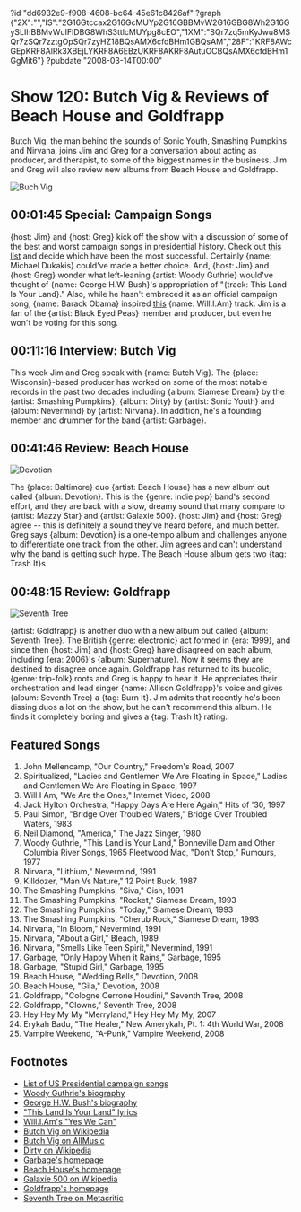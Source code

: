 ?id "dd6932e9-f908-4608-bc64-45e61c8426af"
?graph {"2X":"","IS":"2G16Gtccax2G16GcMUYp2G16GBBMvW2G16GBG8Wh2G16GySLIhBBMvWuIFlDBG8WhS3ttlcMUYpg8cEO","1XM":"SQr7zq5mKyJwu8MSQr7zSQr7zztgOpSQr7zyHZ18BQsAMX6cfdBHm1GBQsAM","28F":"KRF8AWcGEpKRF8AlRk3XBEjLYKRF8A6EBzUKRF8AKRF8AutuOCBQsAMX6cfdBHm1GgMit6"}
?pubdate "2008-03-14T00:00"

# Show 120: Butch Vig & Reviews of Beach House and Goldfrapp
Butch Vig, the man behind the sounds of Sonic Youth, Smashing Pumpkins and Nirvana, joins Jim and Greg for a conversation about acting as producer, and therapist, to some of the biggest names in the business. Jim and Greg will also review new albums from Beach House and Goldfrapp.

![Buch Vig](https://static.soundopinions.org/images/2008/butchvig.jpg)

## 00:01:45 Special: Campaign Songs
{host: Jim} and {host: Greg} kick off the show with a discussion of some of the best and worst campaign songs in presidential history. Check out [this list](http://en.wikipedia.org/wiki/Campaign_song) and decide which have been the most successful. Certainly {name: Michael Dukakis} could've made a better choice. And, {host: Jim} and {host: Greg} wonder what left-leaning {artist: Woody Guthrie} would've thought of {name: George H.W. Bush}'s appropriation of "{track: This Land Is Your Land}." Also, while he hasn't embraced it as an official campaign song, {name: Barack Obama} inspired [this](http://www.youtube.com/watch?v=1yq0tMYPDJQ) {name: Will.I.Am} track. Jim is a fan of the {artist: Black Eyed Peas} member and producer, but even he won't be voting for this song.

## 00:11:16 Interview: Butch Vig
This week Jim and Greg speak with {name: Butch Vig}. The {place: Wisconsin}-based producer has worked on some of the most notable records in the past two decades including {album: Siamese Dream} by the {artist: Smashing Pumpkins}, {album: Dirty} by {artist: Sonic Youth} and {album: Nevermind} by {artist: Nirvana}. In addition, he's a founding member and drummer for the band {artist: Garbage}.

## 00:41:46 Review: Beach House
![Devotion](https://static.soundopinions.org/assets/120/1XM0.jpg)

The {place: Baltimore} duo {artist: Beach House} has a new album out called {album: Devotion}. This is the {genre: indie pop} band's second effort, and they are back with a slow, dreamy sound that many compare to {artist: Mazzy Star} and {artist: Galaxie 500}. {host: Jim} and {host: Greg} agree -- this is definitely a sound they've heard before, and much better. Greg says {album: Devotion} is a one-tempo album and challenges anyone to differentiate one track from the other. Jim agrees and can't understand why the band is getting such hype. The Beach House album gets two {tag: Trash It}s.

## 00:48:15 Review: Goldfrapp
![Seventh Tree](https://static.soundopinions.org/assets/120/28F0.jpg)


{artist: Goldfrapp} is another duo with a new album out called {album: Seventh Tree}. The British {genre: electronic} act formed in {era: 1999}, and since then {host: Jim} and {host: Greg} have disagreed on each album, including {era: 2006}'s {album: Supernature}. Now it seems they are destined to disagree once again. Goldfrapp has returned to its bucolic, {genre: trip-folk} roots and Greg is happy to hear it. He appreciates their orchestration and lead singer {name: Allison Goldfrapp}'s voice and gives {album: Seventh Tree} a {tag: Burn It}. Jim admits that recently he's been dissing duos a lot on the show, but he can't recommend this album. He finds it completely boring and gives a {tag: Trash It} rating.

## Featured Songs
1. John Mellencamp, "Our Country," Freedom's Road, 2007
2. Spiritualized, "Ladies and Gentlemen We Are Floating in Space," Ladies and Gentlemen We Are Floating in Space, 1997
3. Will I Am, "We Are the Ones," Internet Video, 2008
4. Jack Hylton Orchestra, "Happy Days Are Here Again," Hits of '30, 1997
5. Paul Simon, "Bridge Over Troubled Waters," Bridge Over Troubled Waters, 1983
6. Neil Diamond, "America," The Jazz Singer, 1980
7. Woody Guthrie, "This Land is Your Land," Bonneville Dam and Other Columbia River Songs, 1965 Fleetwood Mac, "Don't Stop," Rumours, 1977
8. Nirvana, "Lithium," Nevermind, 1991
9. Killdozer, "Man Vs Nature," 12 Point Buck, 1987
10. The Smashing Pumpkins, "Siva," Gish, 1991
11. The Smashing Pumpkins, "Rocket," Siamese Dream, 1993
12. The Smashing Pumpkins, "Today," Siamese Dream, 1993
13. The Smashing Pumpkins, "Cherub Rock," Siamese Dream, 1993
14. Nirvana, "In Bloom," Nevermind, 1991
15. Nirvana, "About a Girl," Bleach, 1989
16. Nirvana, "Smells Like Teen Spirit," Nevermind, 1991
17. Garbage, "Only Happy When it Rains," Garbage, 1995
18. Garbage, "Stupid Girl," Garbage, 1995
19. Beach House, "Wedding Bells," Devotion, 2008
20. Beach House, "Gila," Devotion, 2008
21. Goldfrapp, "Cologne Cerrone Houdini," Seventh Tree, 2008
22. Goldfrapp, "Clowns," Seventh Tree, 2008
23. Hey Hey My My "Merryland," Hey Hey My My, 2007
24. Erykah Badu, "The Healer," New Amerykah, Pt. 1: 4th World War, 2008
25. Vampire Weekend, "A-Punk," Vampire Weekend, 2008

## Footnotes
- [List of US Presidential campaign songs](http://en.wikipedia.org/wiki/Campaign_song)
- [Woody Guthrie's biography](http://www.woodyguthrie.org/biography/biography1.htm)
- [George H.W. Bush's biography](http://www.whitehouse.gov/history/presidents/gb41.html)
- ["This Land Is Your Land" lyrics](http://www.woodyguthrie.org/Lyrics/This_Land.htm)
- [Will.I.Am's "Yes We Can"](http://www.youtube.com/watch?v=1yq0tMYPDJQ)
- [Butch Vig on Wikipedia](http://en.wikipedia.org/wiki/Butch_Vig)
- [Butch Vig on AllMusic](http://www.allmusic.com/artist/butch-vig-mn0000938464)
- [Dirty on Wikipedia](http://en.wikipedia.org/wiki/Dirty_(album))
- [Garbage's homepage](http://www.garbage.com/)
- [Beach House's homepage](http://www.beachhousemusic.net/)
- [Galaxie 500 on Wikipedia](http://en.wikipedia.org/wiki/Galaxie_500)
- [Goldfrapp's homepage](http://www.goldfrapp.com/)
- [Seventh Tree on Metacritic](http://www.metacritic.com/music/artists/goldfrapp/seventhtree?q=goldfrapp)
